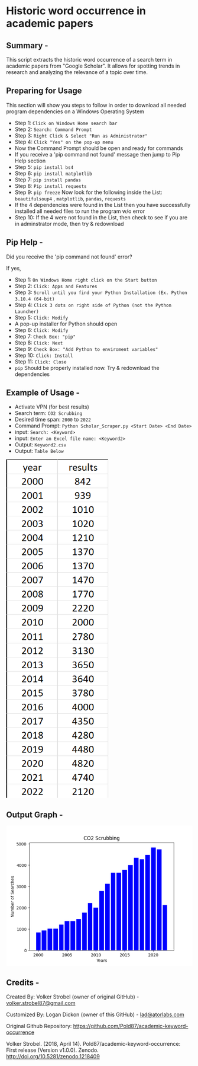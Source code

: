 # Historic word occurrence in academic papers 

## Summary -

This script extracts the historic word occurrence of a search term in
academic papers from "Google Scholar". It allows for spotting trends
in research and analyzing the relevance of a topic over time.

## Preparing for Usage

This section will show you steps to follow in order to download all needed program dependencies on a Windows Operating System

- Step 1: `Click on Windows Home search bar`
- Step 2: `Search: Command Prompt`
- Step 3: `Right Click & Select "Run as Administrator"`
- Step 4: `Click "Yes" on the pop-up menu`
- Now the Command Prompt should be open and ready for commands
- If you receive a 'pip command not found' message then jump to Pip Help section
- Step 5: `pip install bs4`
- Step 6: `pip install matplotlib`
- Step 7: `pip install pandas`
- Step 8: `Pip install requests`
- Step 9: `pip freeze` Now look for the following inside the List: `beautifulsoup4` , `matplotlib`, `pandas`, `requests`
- If the 4 dependencies were found in the List then you have successfully installed all needed files to run the program w/o error
- Step 10: If the 4 were not found in the List, then check to see if you are in adminstrator mode, then try & redownload

## Pip Help -

Did you receive the 'pip command not found' error?

If yes, 
- Step 1: `On Windows Home right click on the Start button`
- Step 2: `Click: Apps and Features`
- Step 3: `Scroll until you find your Python Installation (Ex. Python 3.10.4 (64-bit)`
- Step 4: `Click 3 dots on right side of Python (not the Python Launcher)`
- Step 5: `Click: Modify`
- A pop-up installer for Python should open
- Step 6: `Click: Modify`
- Step 7: `Check Box: "pip"`
- Step 8: `Click: Next`
- Step 9: `Check Box: "Add Python to enviroment variables"`
- Step 10: `Click: Install`
- Step 11: `Click: Close`
- `pip` Should be properly installed now. Try & redownload the dependencies

## Example of Usage -

- Activate VPN (for best results)
- Search term: `CO2 Scrubbing`
- Desired time span: `2000` to `2022`
- Command Prompt: `Python Scholar_Scraper.py <Start Date> <End Date>`
- input: `Search: <Keyword>`
- input: `Enter an Excel file name: <Keyword2>`
- Output: `Keyword2.csv`
- Output: `Table Below`

![Output](/Files/CO2_Scrubbing.png)

## Output Graph -

![CO2 Scrubbing](/Files/Graph.png)

## Credits - 
Created By: Volker Strobel (owner of original GitHub) - volker.strobel87@gmail.com

Customized By: Logan Dickon (owner of this GitHub) - lad@atorlabs.com

Original Github Repository: https://github.com/Pold87/academic-keyword-occurrence

Volker Strobel. (2018, April 14). Pold87/academic-keyword-occurrence: First release (Version v1.0.0). Zenodo. http://doi.org/10.5281/zenodo.1218409
